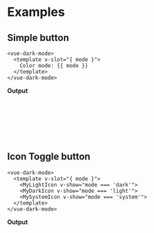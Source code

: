 # Examples

## Simple button

```vue
<vue-dark-mode>
  <template v-slot="{ mode }">
    Color mode: {{ mode }}
  </template>
</vue-dark-mode>
```

**Output**

<div style="padding: 10px;background-color: var(--bg-secondary);">
  <ClientOnly>
    <vue-dark-mode style="padding: 8px 12px;border: 1px solid var(--border-color);">
      <template v-slot="{ mode }">
        Color mode: {{ mode }}
      </template>
    </vue-dark-mode>
  </ClientOnly>
</div>

<br />
<br />
<br />

## Icon Toggle button

```vue
<vue-dark-mode>
  <template v-slot="{ mode }">
    <MyLightIcon v-show="mode === 'dark'">
    <MyDarkIcon v-show="mode === 'light'">
    <MySystemIcon v-show="mode === 'system'">
  </template>
</vue-dark-mode>
```

**Output**

<div style="padding: 10px;background-color: var(--bg-secondary);">
  <ClientOnly>
    <vue-dark-mode style="padding: 10px 14px;">
      <template v-slot="{ mode }">
        <svg v-show="mode === 'dark'" xmlns="http://www.w3.org/2000/svg" width="20" height="20" viewBox="0 0 24 24" fill="none" stroke="currentColor" stroke-width="2" stroke-linecap="round" stroke-linejoin="round"><path d="M21 12.79A9 9 0 1 1 11.21 3 7 7 0 0 0 21 12.79z"></path></svg>
        <svg v-show="mode === 'light'" xmlns="http://www.w3.org/2000/svg" width="20" height="20" viewBox="0 0 24 24" fill="none" stroke="currentColor" stroke-width="2" stroke-linecap="round" stroke-linejoin="round"><circle cx="12" cy="12" r="5"></circle><line x1="12" y1="1" x2="12" y2="3"></line><line x1="12" y1="21" x2="12" y2="23"></line><line x1="4.22" y1="4.22" x2="5.64" y2="5.64"></line><line x1="18.36" y1="18.36" x2="19.78" y2="19.78"></line><line x1="1" y1="12" x2="3" y2="12"></line><line x1="21" y1="12" x2="23" y2="12"></line><line x1="4.22" y1="19.78" x2="5.64" y2="18.36"></line><line x1="18.36" y1="5.64" x2="19.78" y2="4.22"></line></svg>
        <svg v-show="mode === 'system'" xmlns="http://www.w3.org/2000/svg" width="20" height="20" viewBox="0 0 24 24" fill="none" stroke="currentColor" stroke-width="2" stroke-linecap="round" stroke-linejoin="round"><rect x="2" y="3" width="20" height="14" rx="2" ry="2"></rect><line x1="8" y1="21" x2="16" y2="21"></line><line x1="12" y1="17" x2="12" y2="21"></line></svg>
      </template>
    </vue-dark-mode>
  </ClientOnly>
</div>

<br />
<br />
<br />